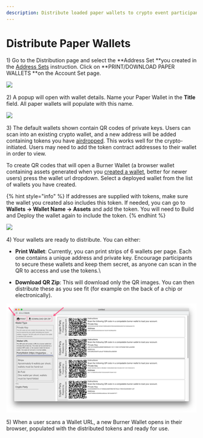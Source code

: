 ```yaml
---
description: Distribute loaded paper wallets to crypto event participants
---
```


# Distribute Paper Wallets

1\) Go to the Distribution page and select the **Address Set **you created in the [Address Sets](./) instruction. Click on **PRINT/DOWNLOAD PAPER WALLETS **on the Account Set page.

![](../../../../.gitbook/assets/paperwall1.png)

2\) A popup will open with wallet details.  Name your Paper Wallet in the **Title** field. All paper wallets will populate with this name.

![](../../../../.gitbook/assets/wallet\_name.png)

3\) The default wallets shown contain QR codes of private keys. Users can scan into an existing crypto wallet, and a new address will be added containing tokens you have [airdropped](airdrop-tokens-to-an-address-set.md). This works well for the crypto-initiated. Users may need to add the token contract addresses to their wallet in order to view.

To create QR codes that will open a Burner Wallet (a browser wallet containing assets generated when you [created a wallet](../creating-a-quick-burner-wallet.md), better for newer users) press the wallet url dropdown. Select a deployed wallet from the list of wallets you have created.&#x20;

{% hint style="info" %}
If addresses are supplied with tokens, make sure the wallet you created also includes this token. If needed, you can go to **Wallets -> Wallet Name -> Assets** and add the token. You will need to Build and Deploy the wallet again to include the token.
{% endhint %}

![](../../../../.gitbook/assets/wallet-type.png)

4\) Your wallets are ready to distribute. You can either:

* **Print Wallet**:  Currently, you can print strips of 6 wallets per page. Each one contains a unique address and private key. Encourage participants to secure these wallets and keep them secret, as anyone can scan in the QR to access and use the tokens.\

* **Download QR Zip**: This will download only the QR images. You can then distribute these as you see fit (for example on the back of a chip or electronically).

![](../../../../.gitbook/assets/downloadprint.png)

5\) When a user scans a Wallet URL, a new Burner Wallet opens in their browser, populated with the distributed tokens and ready for use.



